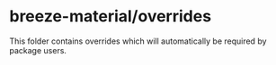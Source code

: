 # breeze-material/overrides

This folder contains overrides which will automatically be required by package users.
